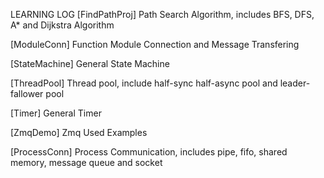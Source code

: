 LEARNING LOG
[FindPathProj]
Path Search Algorithm, includes BFS, DFS, A* and Dijkstra Algorithm

[ModuleConn]
Function Module Connection and Message Transfering

[StateMachine]
General State Machine

[ThreadPool]
Thread pool, include half-sync half-async pool and leader-fallower pool

[Timer]
General Timer

[ZmqDemo]
Zmq Used Examples

[ProcessConn]
Process Communication, includes pipe, fifo, shared memory, message queue and socket
